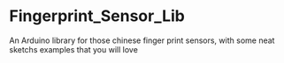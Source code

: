 # Fingerprint_Sensor_Lib
An Arduino library for those chinese finger print sensors, with some neat sketchs examples that you will love
